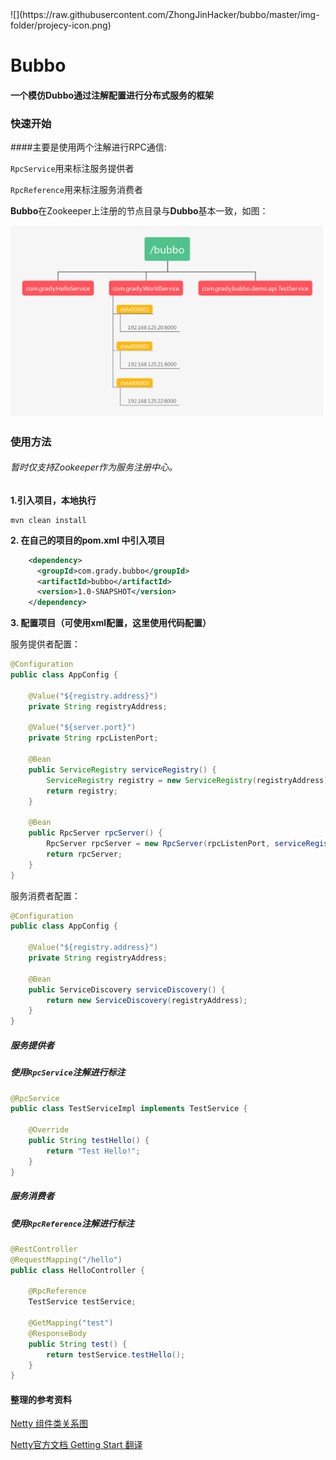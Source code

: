 

<div aligin=center>
  ![](https://raw.githubusercontent.com/ZhongJinHacker/bubbo/master/img-folder/projecy-icon.png)
</div>



# Bubbo

#### 一个模仿Dubbo通过注解配置进行分布式服务的框架



### 快速开始

####主要是使用两个注解进行RPC通信:

`RpcService`用来标注服务提供者

`RpcReference`用来标注服务消费者



**Bubbo**在Zookeeper上注册的节点目录与**Dubbo**基本一致，如图：

![](https://raw.githubusercontent.com/ZhongJinHacker/bubbo/master/img-folder/zk_bubbo.png)



### 使用方法

###### 暂时仅支持Zookeeper作为服务注册中心。

**1.引入项目，本地执行**

```shell
mvn clean install
```



**2. 在自己的项目的pom.xml 中引入项目**

```xml
    <dependency>
      <groupId>com.grady.bubbo</groupId>
      <artifactId>bubbo</artifactId>
      <version>1.0-SNAPSHOT</version>
    </dependency>
```

**3. 配置项目（可使用xml配置，这里使用代码配置）**

服务提供者配置：

```java
@Configuration
public class AppConfig {

    @Value("${registry.address}")
    private String registryAddress;

    @Value("${server.port}")
    private String rpcListenPort;

    @Bean
    public ServiceRegistry serviceRegistry() {
        ServiceRegistry registry = new ServiceRegistry(registryAddress);
        return registry;
    }

    @Bean
    public RpcServer rpcServer() {
        RpcServer rpcServer = new RpcServer(rpcListenPort, serviceRegistry());
        return rpcServer;
    }
}
```



服务消费者配置：

```java
@Configuration
public class AppConfig {

    @Value("${registry.address}")
    private String registryAddress;

    @Bean
    public ServiceDiscovery serviceDiscovery() {
        return new ServiceDiscovery(registryAddress);
    }
}
```



##### 服务提供者 

##### 使用`RpcService`注解进行标注

```java
@RpcService
public class TestServiceImpl implements TestService {

    @Override
    public String testHello() {
        return "Test Hello!";
    }
}
```

##### 服务消费者

##### 使用`RpcReference`注解进行标注

```java
@RestController
@RequestMapping("/hello")
public class HelloController {

    @RpcReference
    TestService testService;

    @GetMapping("test")
    @ResponseBody
    public String test() {
        return testService.testHello();
    }
}
```



#### 整理的参考资料

[Netty 组件类关系图](https://github.com/ZhongJinHacker/bubbo/blob/master/img-folder/Netty_class_relative.jpg)

[Netty官方文档 Getting Start 翻译](https://github.com/ZhongJinHacker/notes/blob/master/Netty%E4%BD%BF%E7%94%A8%E6%89%8B%E5%86%8C%E7%BF%BB%E8%AF%91.md)